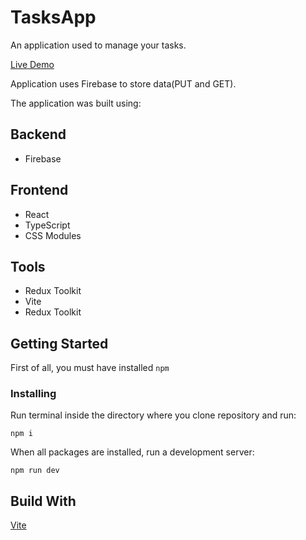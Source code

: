 # TasksApp

An application used to manage your tasks.

[Live Demo](https://tasksapp-abrzezinski.netlify.app/)

Application uses Firebase to store data(PUT and GET).

The application was built using:

## Backend

- Firebase

## Frontend

- React
- TypeScript
- CSS Modules

## Tools

- Redux Toolkit
- Vite
- Redux Toolkit


## Getting Started

First of all, you must have installed ```npm```

### Installing

Run terminal inside the directory where you clone repository and run:

```
npm i
```

When all packages are installed, run a development server:

```
npm run dev
```

## Build With

[Vite](https://github.com/vitejs/vite)
